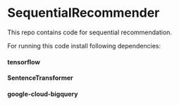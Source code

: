 # SequentialRecommender
This repo contains code for sequential recommendation.

For running this code install following dependencies:
#### tensorflow
#### SentenceTransformer
#### google-cloud-bigquery

